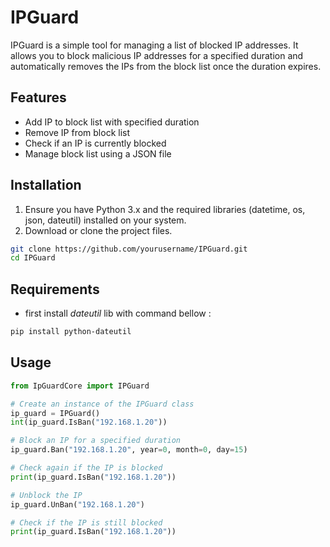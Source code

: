 # IPGuard

IPGuard is a simple tool for managing a list of blocked IP addresses. It allows you to block malicious IP addresses for a specified duration and automatically removes the IPs from the block list once the duration expires.

## Features

- Add IP to block list with specified duration
- Remove IP from block list
- Check if an IP is currently blocked
- Manage block list using a JSON file

## Installation

1. Ensure you have Python 3.x and the required libraries (datetime, os, json, dateutil) installed on your system.
2. Download or clone the project files.

```bash
git clone https://github.com/yourusername/IPGuard.git
cd IPGuard
```

## Requirements

- first install *dateutil* lib with command bellow :
```bash
pip install python-dateutil
```

## Usage

```python
from IpGuardCore import IPGuard

# Create an instance of the IPGuard class
ip_guard = IPGuard()
int(ip_guard.IsBan("192.168.1.20"))

# Block an IP for a specified duration
ip_guard.Ban("192.168.1.20", year=0, month=0, day=15)

# Check again if the IP is blocked
print(ip_guard.IsBan("192.168.1.20"))

# Unblock the IP
ip_guard.UnBan("192.168.1.20")

# Check if the IP is still blocked
print(ip_guard.IsBan("192.168.1.20"))
```
